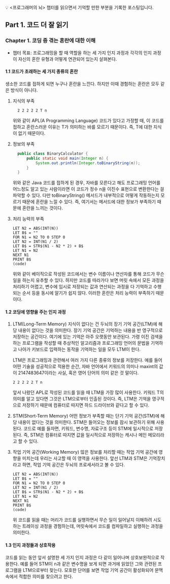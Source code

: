 💡 <프로그래머의 뇌> 챕터를 읽으면서 기억할 만한 부분을 기록한 포스팅입니다.

## Part 1. 코드 더 잘 읽기

### Chapter 1. 코딩 중 겪는 혼란에 대한 이해

- 챕터 목표: 프로그래밍을 할 때 역할을 하는 세 가지 인지 과정과 각각의 인지 과정이 자신의 혼란 유형과 어떻게 연관되어 있는지 살펴본다.

#### 1.1 코드가 초래하는 세 가지 종류의 혼란

생소한 코드를 접하게 되면 누구나 혼란을 느낀다. 하지만 이때 경험하는 혼란은 모두 같은 방식이 아니다.

1. 지식의 부족

   ```apl
     2 2 2 2 2 T n
   ```

   위와 같이 APL(A Programming Language) 코드가 있다고 가정할 때, 이 코드를 접하고 혼란스러운 이유는 T가 의미하는 바를 모르기 때문이다. 즉, T에 대한 지식이 없기 때문이다.

2. 정보의 부족

   ```java
     public class BinaryCalculator {
         public static void main(Integer n) {
             System.out.println(Integer.toBinaryString(n));
         }
     }
   ```

   위와 같은 Java 코드를 접하게 된 경우, 자바를 모른다고 해도 프로그래밍 언어를 어느정도 알고 있는 사람이라면 이 코드가 정수 n을 이진수 표현으로 변환한다는 걸 파악할 수 있다. 다만 toBinaryString() 메서드가 내부적으로 어떻게 작동하는지 모르기 때문에 혼란을 느낄 수 있다.
   즉, 여기서는 메서드에 대한 정보가 부족하기 때문에 혼란을 느끼는 것이다.

3. 처리 능력의 부족

   ```basic
   LET N2 = ABS(INT(N))
   LET B$ = ""
   FOR N1 = N2 TO 0 STEP 0
   LET N2 = INT(N1 / 2)
   LET B$ = STR$(N1 - N2 * 2) + B$
   LET N1 = N2
   NEXT N1
   PRINT B$
   (code)
   ```

   위와 같이 베이직으로 작성된 코드에서는 변수 이름이나 연산자를 통해 코드가 무슨 일을 하는지 유추할 수 있다. 하지만 코드를 따라가다 보면 머릿 속에서 모든 과정을 처리하기 어렵고, 변수에 임시로 저장되는 값과 연산되는 과정을 다 기억하고 수행되는 순서 등을 동시에 알기가 쉽지 않다. 이러한 혼란은 처리 능력이 부족하기 때문이다.

#### 1.2 코딩에 영향을 주는 인지 과정

1. LTM(Long-Term Memory)
   지식이 없다는 건 두뇌의 장기 기억 공간(LTM)에 해당 내용이 없다는 것을 의미한다. 장기 기억 공간은 기억하는 내용을 반 영구적으로 저장하는 공간이다. 여기에 있는 기억은 아주 오랫동안 보관된다. 가령 이진 검색을 하는 프로그램을 작성할 때 추상적인 알고리즘과 프로그래밍 언어의 문법을 기억하고 나아가 키보드로 입력하는 동작을 기억하는 일을 모두 LTM이 한다.

   LTM은 프로그래밍과 관련해서 여러 가지 다른 종류의 정보를 저장한다. 예를 들어 어떤 기술을 성공적으로 적용한 순간, 자바 언어에서 키워드의 의미나 maxint의 값이 2147483647이라는 사실, 혹은 영어 단어의 의미 같은 것 말이다.

   ```apl
   2 2 2 2 2 T n
   ```

   앞서 나왔던 APL로 작성된 코드를 읽을 때 LTM을 가장 많이 사용한다. 키워드 T의 의미를 알고 있다면 그것은 LTM으로부터 인출된 것이다.
   즉, LTM은 기억을 영구적으로 저장하기 때문에 컴퓨터로 따지면 하드 드라이브와 같다고 할 수 있다.

2. STM(Short-Term Memory)
   어떤 정보가 부족할 때는 단기 기억 공간(STM)에 해당 내용이 없다는 것을 의미한다. STM은 들어오는 정보를 잠시 보관하기 위해 사용된다. 코드로 예를 들자면, 키워드, 변수명, 자료구조 등이 STM에 일시적으로 저장된다.
   즉, STM은 컴퓨터로 따지면 값을 일시적으로 저장하는 캐시나 메인 메모리라고 할 수 있다.

3. 작업 기억 공간(Working Memory)
   많은 정보를 처리할 때는 작업 기억 공간에 영향을 미치는데 우리는 사고할 때 이 영역을 사용한다. 앞선 LTM과 STM은 기억장치라고 하면, 작업 기억 공간은 두뇌의 프로세서라고 볼 수 있다.

   ```basic
   LET N2 = ABS(INT(N))
   LET B$ = ""
   FOR N1 = N2 TO 0 STEP 0
   LET N2 = INT(N1 / 2)
   LET B$ = STR$(N1 - N2 * 2) + B$
   LET N1 = N2
   NEXT N1
   PRINT B$
   (code)
   ```

   위 코드를 읽을 때는 머리가 코드를 실행하면서 무슨 일이 일어날지 이해하려 시도하는 트레이싱 과정을 경험하는데, 머릿속에서 코드를 컴파일하고 실행하는 과정을 의미한다.

#### 1.3 인지 과정들과 상호작용

코드를 읽는 동안 앞서 설명한 세 가지 인지 과정은 다 같이 일어나며 상호보완적으로 작용한다. 예를 들어 STM이 n과 같은 변수명을 보게 되면 과거에 읽었던 그와 관련된 프로그램을 LTM으로부터 찾는다. 모호한 단어를 보면 작업 기억 공간이 활성화되어 문맥 속에서 적합한 의미를 찾으려고 한다.
